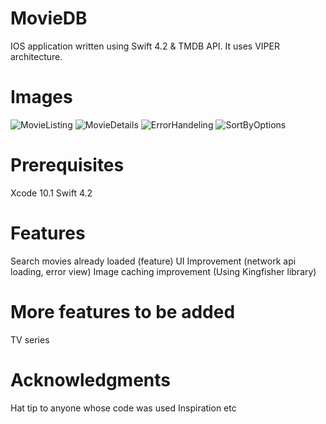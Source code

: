 # MovieDB

IOS application written using Swift 4.2 & TMDB API. It uses VIPER architecture.


# Images

![MovieListing](https://user-images.githubusercontent.com/50488281/65839525-c6356e00-e32b-11e9-9dc2-52e5b944a404.png)
![MovieDetails](https://user-images.githubusercontent.com/50488281/65839539-cfbed600-e32b-11e9-8407-6318aaa3d69e.png)
![ErrorHandeling](https://user-images.githubusercontent.com/50488281/65839543-d1889980-e32b-11e9-9c1a-a0bb2a5636e4.png)
![SortByOptions](https://user-images.githubusercontent.com/50488281/65839544-d2213000-e32b-11e9-9e25-8a44d3b76a42.png)


# Prerequisites

Xcode 10.1 Swift 4.2

# Features

Search movies already loaded (feature)
UI Improvement (network api loading, error view)
Image caching improvement (Using Kingfisher library)

# More features to be added

TV series

# Acknowledgments

Hat tip to anyone whose code was used
Inspiration
etc

